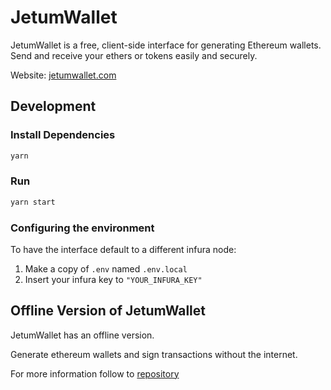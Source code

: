 # JetumWallet

JetumWallet is a free, client-side interface for generating Ethereum wallets. Send and receive your ethers or tokens easily and securely.

Website: [jetumwallet.com](https://jetumwallet.com/)

## Development

### Install Dependencies

```bash
yarn
```

### Run

```bash
yarn start
```

### Configuring the environment

To have the interface default to a different infura node:

1. Make a copy of `.env` named `.env.local`
2. Insert your infura key to `"YOUR_INFURA_KEY"`

## Offline Version of JetumWallet

JetumWallet has an offline version.

Generate ethereum wallets and sign transactions without the internet.

For more information follow to [repository](https://github.com/elxor/jetum-wallet-offline#readme)
